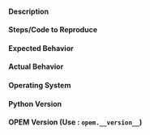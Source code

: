 #### Description

#### Steps/Code to Reproduce

#### Expected Behavior

#### Actual Behavior

#### Operating System

#### Python Version

#### OPEM Version (Use : `opem.__version__`)
